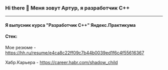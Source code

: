 ### Hi there 👋 Меня зовут Артур, я разработчик С++
--- 
#### Я выпусник курса "Разработчик С++" Яндекс.Практикума 
#### Стек:
Мое резюме - https://hh.ru/resume/e4ca8c22ff09c7b44b0039ed1f6c4f55616367

Хабр.Карьера - https://career.habr.com/shadow_child


<!--
**evd0903/evd0903** is a ✨ _special_ ✨ repository because its `README.md` (this file) appears on your GitHub profile.

Here are some ideas to get you started:

- 🔭 I’m currently working on ...
- 🌱 I’m currently learning ...
- 👯 I’m looking to collaborate on ...
- 🤔 I’m looking for help with ...
- 💬 Ask me about ...
- 📫 How to reach me: ...
- 😄 Pronouns: ...
- ⚡ Fun fact: ...
-->
